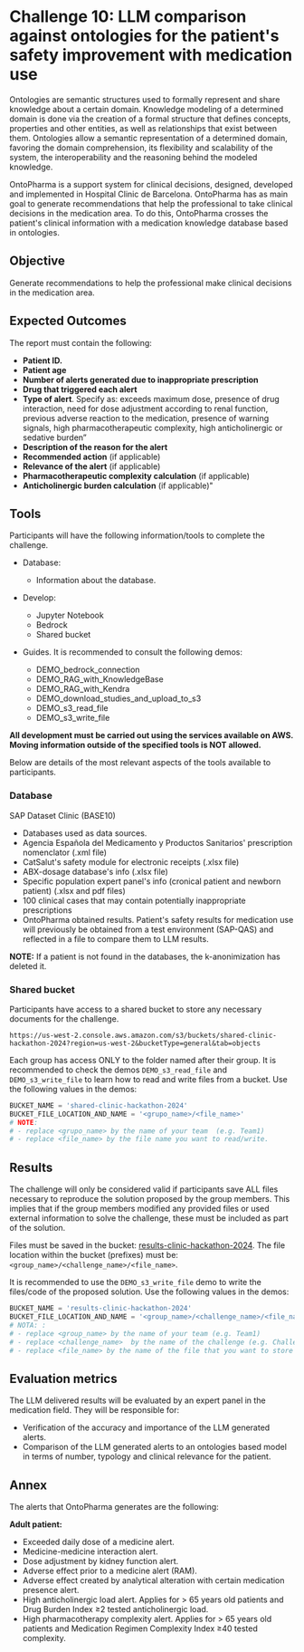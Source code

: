 # Challenge 10: LLM comparison against ontologies for the patient's safety improvement with medication use


Ontologies are semantic structures used to formally represent and share knowledge about a certain domain. Knowledge modeling of a determined domain is done via the creation of a formal structure that defines concepts, properties and other entities, as well as relationships that exist between them.
Ontologies allow a semantic representation of a determined domain, favoring the domain comprehension, its flexibility and scalability of the system, the interoperability and the reasoning behind the modeled knowledge.

OntoPharma is a support system for clinical decisions, designed, developed and implemented in Hospital Clinic de Barcelona. OntoPharma has as main goal to generate recommendations that help the professional to take clinical decisions in the medication area. To do this, OntoPharma crosses the patient's clinical information with a medication knowledge database based in ontologies.


## Objective

Generate recommendations to help the professional make clinical decisions in the medication area.

## Expected Outcomes

The report must contain the following:

- **Patient ID.**
- **Patient age**
- **Number of alerts generated due to inappropriate prescription**
- **Drug that triggered each alert**
- **Type of alert**. Specify as: exceeds maximum dose, presence of drug interaction, need for dose adjustment according to renal function, previous adverse reaction to the medication, presence of warning signals, high pharmacotherapeutic complexity, high anticholinergic or sedative burden”
- **Description of the reason for the alert**
- **Recommended action** (if applicable)
- **Relevance of the alert** (if applicable)
- **Pharmacotherapeutic complexity calculation** (if applicable)
- **Anticholinergic burden calculation** (if applicable)"


## Tools

Participants will have the following information/tools to complete the challenge.

- Database:
    - Information about the database.

- Develop:
    - Jupyter Notebook
    - Bedrock
    - Shared bucket 

- Guides. It is recommended to consult the following demos:
    - DEMO_bedrock_connection
    - DEMO_RAG_with_KnowledgeBase
    - DEMO_RAG_with_Kendra
    - DEMO_download_studies_and_upload_to_s3
    - DEMO_s3_read_file
    - DEMO_s3_write_file

**All development must be carried out using the services available on AWS. Moving information outside of the specified tools is NOT allowed.**

Below are details of the most relevant aspects of the tools available to participants.

### Database
 
SAP Dataset Clinic (BASE10)

- Databases used as data sources.
- Agencia Española del Medicamento y Productos Sanitarios' prescription nomenclator (.xml file)
- CatSalut's safety module for electronic receipts (.xlsx file)
- ABX-dosage database's info (.xlsx file)
- Specific population expert panel's info (cronical patient and newborn patient) (.xlsx and pdf files)
- 100 clinical cases that may contain potentially inappropriate prescriptions
- OntoPharma obtained results. Patient's safety results for medication use will previously be obtained from a test environment (SAP-QAS) and reflected in a file to compare them to LLM results.

**NOTE:** If a patient is not found in the databases, the k-anonimization has deleted it.

### Shared bucket

Participants have access to a shared bucket to store any necessary documents for the challenge.

```
https://us-west-2.console.aws.amazon.com/s3/buckets/shared-clinic-hackathon-2024?region=us-west-2&bucketType=general&tab=objects
```

Each group has access ONLY to the folder named after their group. It is recommended to check the demos `DEMO_s3_read_file` and `DEMO_s3_write_file` to learn how to read and write files from a bucket. Use the following values in the demos:

```python
BUCKET_NAME = 'shared-clinic-hackathon-2024'
BUCKET_FILE_LOCATION_AND_NAME = '<grupo_name>/<file_name>'
# NOTE:
# - replace <grupo_name> by the name of your team  (e.g. Team1)
# - replace <file_name> by the file name you want to read/write.
```

## Results

The challenge will only be considered valid if participants save ALL files necessary to reproduce the solution proposed by the group members. This implies that if the group members modified any provided files or used external information to solve the challenge, these must be included as part of the solution.

Files must be saved in the bucket: [results-clinic-hackathon-2024](https://us-west-2.console.aws.amazon.com/s3/buckets/results-clinic-hackathon-2024?region=us-west-2&bucketType=general&tab=objects). The file location within the bucket (prefixes) must be: `<group_name>/<challenge_name>/<file_name>`.

It is recommended to use the `DEMO_s3_write_file` demo to write the files/code of the proposed solution. Use the following values in the demos:

```python
BUCKET_NAME = 'results-clinic-hackathon-2024'
BUCKET_FILE_LOCATION_AND_NAME = '<group_name>/<challenge_name>/<file_name>'
# NOTA: :
# - replace <group_name> by the name of your team (e.g. Team1)
# - replace <challenge_name>  by the name of the challenge (e.g. Challenge1)
# - replace <file_name> by the name of the file that you want to store (e.g., main_code_challenge1.ipynb)
```

## Evaluation metrics

The LLM delivered results will be evaluated by an expert panel in the medication field. They will be responsible for:
-	Verification of the accuracy and importance of the LLM generated alerts.
-	Comparison of the LLM generated alerts to an ontologies based model in terms of number, typology and clinical relevance for the patient.

## Annex

The alerts that OntoPharma generates are the following:

**Adult patient:**
-	Exceeded daily dose of a medicine alert.
-	Medicine-medicine interaction alert.  
-	Dose adjustment by kidney function alert.
-	Adverse effect prior to a medicine alert (RAM).
-	Adverse effect created by analytical alteration with certain medication presence alert.
-	High anticholinergic load alert. Applies for > 65 years old patients and Drug Burden Index ≥2 tested anticholinergic load.
-	High pharmacotherapy complexity alert. Applies for > 65 years old patients and Medication Regimen Complexity Index ≥40 tested complexity.




